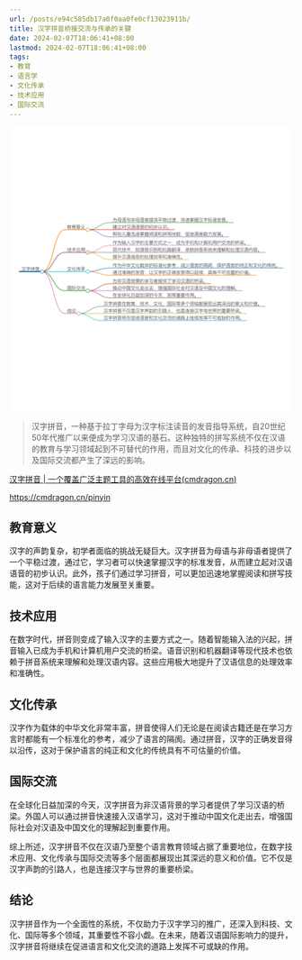 ```yaml
---
url: /posts/e94c585db17a0f0aa0fe0cf13023911b/
title: 汉字拼音桥接交流与传承的关键
date: 2024-02-07T18:06:41+08:00
lastmod: 2024-02-07T18:06:41+08:00
tags:
- 教育
- 语言学
- 文化传承
- 技术应用
- 国际交流
---
```


<img src="/images/2024_02_07 18_06_24.png" title="2024_02_07 18_06_24.png" alt="2024_02_07 18_06_24.png"/>

>汉字拼音，一种基于拉丁字母为汉字标注读音的发音指导系统，自20世纪50年代推广以来便成为学习汉语的基石。这种独特的拼写系统不仅在汉语的教育与学习领域起到不可替代的作用，而且对文化的传承、科技的进步以及国际交流都产生了深远的影响。

[汉字拼音 | 一个覆盖广泛主题工具的高效在线平台(cmdragon.cn)](https://cmdragon.cn/pinyin)

https://cmdragon.cn/pinyin

## **教育意义**

汉字的声韵复杂，初学者面临的挑战无疑巨大。汉字拼音为母语与非母语者提供了一个平稳过渡，通过它，学习者可以快速掌握汉字的标准发音，从而建立起对汉语语音的初步认识。此外，孩子们通过学习拼音，可以更加迅速地掌握阅读和拼写技能，这对于后续的语言能力发展至关重要。

## **技术应用**

在数字时代，拼音则变成了输入汉字的主要方式之一。随着智能输入法的兴起，拼音输入已成为手机和计算机用户交流的桥梁。语音识别和机器翻译等现代技术也依赖于拼音系统来理解和处理汉语内容。这些应用极大地提升了汉语信息的处理效率和准确性。

## **文化传承**

汉字作为载体的中华文化非常丰富，拼音使得人们无论是在阅读古籍还是在学习方言时都能有一个标准化的参考，减少了语言的隔阂。通过拼音，汉字的正确发音得以沿传，这对于保护语言的纯正和文化的传统具有不可估量的价值。

## **国际交流**

在全球化日益加深的今天，汉字拼音为非汉语背景的学习者提供了学习汉语的桥梁。外国人可以通过拼音快速接入汉语学习，这对于推动中国文化走出去，增强国际社会对汉语及中国文化的理解起到重要作用。

综上所述，汉字拼音不仅在汉语乃至整个语言教育领域占据了重要地位，在数字技术应用、文化传承与国际交流等多个层面都展现出其深远的意义和价值。它不仅是汉字声韵的引路人，也是连接汉字与世界的重要桥梁。

## 结论

汉字拼音作为一个全面性的系统，不仅助力于汉字学习的推广，还深入到科技、文化、国际等多个领域，其重要性不容小觑。在未来，随着汉语国际影响力的提升，汉字拼音将继续在促进语言和文化交流的道路上发挥不可或缺的作用。
